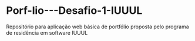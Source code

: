 # Porf-lio---Desafio-1-IUUUL
Repositório para aplicação web básica de portfólio proposta pelo programa de residência em software IUUUL
